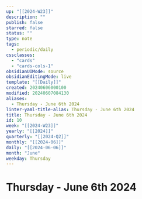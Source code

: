 ```yaml
---
up: "[[2024-W23]]"
description: ""
publish: false
starred: false
status: ""
type: note
tags:
  - periodic/daily
cssclasses:
  - "cards"
  - "cards-cols-1"
obsidianUIMode: source
obsidianEditingMode: live
template: "[[Daily]]"
created: 20240606000100
modified: 20240607084130
aliases:
  - Thursday - June 6th 2024
linter-yaml-title-alias: Thursday - June 6th 2024
title: Thursday - June 6th 2024
id: 10
week: "[[2024-W23]]"
yearly: "[[2024]]"
quarterly: "[[2024-Q2]]"
monthly: "[[2024-06]]"
daily: "[[2024-06-06]]"
month: "June"
weekday: Thursday
---
```


# Thursday - June 6th 2024
